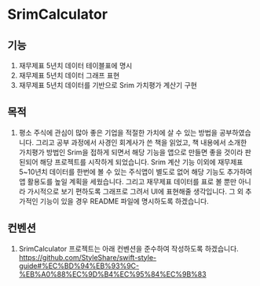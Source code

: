 # SrimCalculator

## 기능
1. 재무제표 5년치 데이터 테이블표에 명시
2. 재무제표 5년치 데이터 그래프 표현
3. 재무제표 5년치 데이터를 기반으로 Srim 가치평가 계산기 구현

## 목적
1. 평소 주식에 관심이 많아 좋은 기업을 적절한 가치에 살 수 있는 방법을 공부하였습니다.
그리고 공부 과정에서 사경인 회계사가 쓴 책을 읽었고, 책 내용에서 소개한 가치평가 방법인 Srim을 접하게 되면서 해당 기능을 앱으로 만들면 좋을 것이라 판된되어 해당 프로젝트를 시작하게 되었습니다.
Srim 계산 기능 이외에 재무제표 5~10년치 데이터를 한번에 볼 수 있는 주식앱이 별도로 없어 해당 기능도 추가하여 앱 활용도를 높일 계획을 세웠습니다.
그리고 재무제표 데이터를 표로 볼 뿐만 아니라 가시적으로 보기 편하도록 그래프로 그려서 UI에 표현해줄 생각입니다.
그 외 추가적인 기능이 있을 경우 README 파일에 명시하도록 하겠습니다.

## 컨벤션
1. SrimCalculator 프로젝트는 아래 컨벤션을 준수하여 작성하도록 하겠습니다.
  https://github.com/StyleShare/swift-style-guide#%EC%BD%94%EB%93%9C-%EB%A0%88%EC%9D%B4%EC%95%84%EC%9B%83
